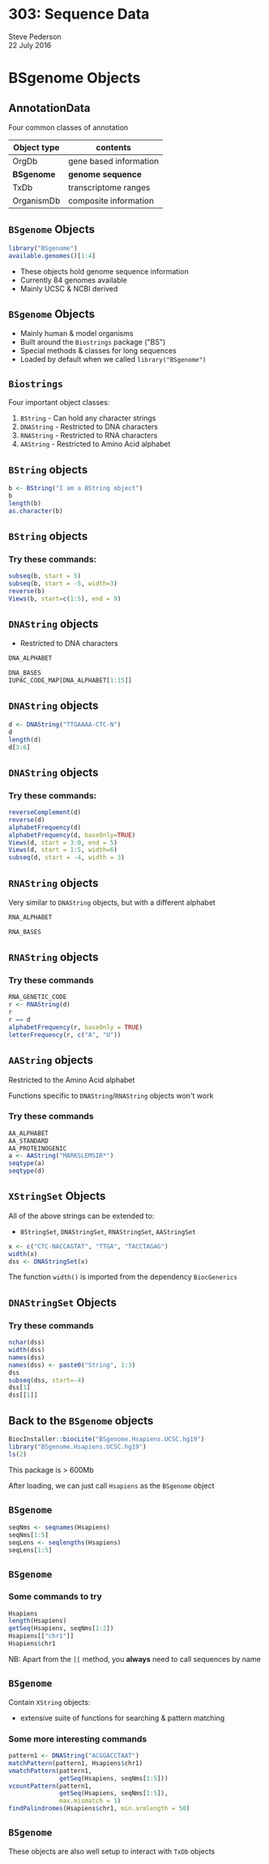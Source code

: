 # 303: Sequence Data
Steve Pederson  
22 July 2016  



# BSgenome Objects

## AnnotationData

Four common classes of annotation

Object type |contents
-------------|---------------------------
OrgDb | gene based information
**BSgenome** | **genome sequence**
TxDb  | transcriptome ranges
OrganismDb | composite information

## `BSgenome` Objects


```r
library("BSgenome")
available.genomes()[1:4]
```

- These objects hold genome sequence information
- Currently 84 genomes available
- Mainly UCSC & NCBI derived

## `BSgenome` Objects

- Mainly human & model organisms
- Built around the `Biostrings` package ("BS")
- Special methods & classes for long sequences
- Loaded by default when we called `library("BSgenome")`

## `Biostrings`

Four important object classes:

1. `BString` - Can hold any character strings
2. `DNAString` - Restricted to DNA characters
3. `RNAString` - Restricted to RNA characters
4. `AAString` - Restricted to Amino Acid alphabet

## `BString` objects


```r
b <- BString("I am a BString object")
b
length(b)
as.character(b)
```

## `BString` objects

### Try these commands:


```r
subseq(b, start = 5)
subseq(b, start = -5, width=3)
reverse(b)
Views(b, start=c(1:5), end = 9)
```

## `DNAString` objects

- Restricted to DNA characters


```r
DNA_ALPHABET
```


```r
DNA_BASES
IUPAC_CODE_MAP[DNA_ALPHABET[1:15]]
```

## `DNAString` objects


```r
d <- DNAString("TTGAAAA-CTC-N")
d
length(d)
d[3:6]
```

## `DNAString` objects

### Try these commands:


```r
reverseComplement(d)
reverse(d)
alphabetFrequency(d)
alphabetFrequency(d, baseOnly=TRUE)
Views(d, start = 3:0, end = 5)
Views(d, start = 1:5, width=6)
subseq(d, start = -4, width = 3)
```

## `RNAString` objects

Very similar to `DNAString` objects, but with a different alphabet


```r
RNA_ALPHABET
```


```r
RNA_BASES
```

## `RNAString` objects

### Try these commands


```r
RNA_GENETIC_CODE
r <- RNAString(d)
r
r == d
alphabetFrequency(r, baseOnly = TRUE)
letterFrequency(r, c("A", "U"))
```

## `AAString` objects

Restricted to the Amino Acid alphabet

Functions specific to `DNAString`/`RNAString` objects won't work

### Try these commands


```r
AA_ALPHABET      
AA_STANDARD       
AA_PROTEINOGENIC
a <- AAString("MARKSLEMSIR*")
seqtype(a)
seqtype(d)
```

## `XStringSet` Objects

All of the above strings can be extended to:
- `BStringSet`, `DNAStringSet`, `RNAStringSet`, `AAStringSet`


```r
x <- c("CTC-NACCAGTAT", "TTGA", "TACCTAGAG")
width(x)
dss <- DNAStringSet(x)
```

The function `width()` is imported from the dependency `BiocGenerics`

## `DNAStringSet` Objects

### Try these commands


```r
nchar(dss)
width(dss)
names(dss)
names(dss) <- paste0("String", 1:3)
dss
subseq(dss, start=-4)
dss[1]
dss[[1]]
```

## Back to the `BSgenome` objects


```r
BiocInstaller::biocLite("BSgenome.Hsapiens.UCSC.hg19")
library("BSgenome.Hsapiens.UCSC.hg19")
ls(2)
```

This package is > 600Mb

After loading, we can just call `Hsapiens` as the `BSgenome` object

## `BSgenome`


```r
seqNms <- seqnames(Hsapiens)
seqNms[1:5]
seqLens <- seqlengths(Hsapiens)
seqLens[1:5]
```

## `BSgenome`

### Some commands to try


```r
Hsapiens
length(Hsapiens)
getSeq(Hsapiens, seqNms[1:2])
Hsapiens[["chr1"]]
Hsapiens$chr1
```

NB: Apart from the `[[` method, you **always** need to call sequences by name

## `BSgenome`

Contain `XString` objects:  
- extensive suite of functions for searching & pattern matching

### Some more interesting commands


```r
pattern1 <- DNAString("ACGGACCTAAT")
matchPattern(pattern1, Hsapiens$chr1)
vmatchPattern(pattern1, 
              getSeq(Hsapiens, seqNms[1:5]))
vcountPattern(pattern1, 
              getSeq(Hsapiens, seqNms[1:5]),
              max.mismatch = 1) 
findPalindromes(Hsapiens$chr1, min.armlength = 50)
```


## `BSgenome`

These objects are also well setup to interact with `TxDb` objects


